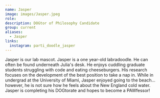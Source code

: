 ```yaml
---
name: Jasper
image: images/Jasper.jpeg
role: 
description: DOGtor of Philosophy Candidate
group: current
aliases:
  - Jasper
links:
  instagram: parti_doodle_jasper
---
```


Jasper is our lab mascot. Jasper is a one year-old labradoodle. He can often be found underneath Julia's desk. He enjoys cuddling graduate students struggling with code and eating cheeseburgers. His research focuses on the development of the best position to take a nap in. While in undergrad at the University of Miami, Jasper enjoyed going to the beach... however, he is not sure how he feels about the New England cold water. Jasper is completing his DOGtorate and hopes to become a PAWfessor! 

  <!--
[Easton's CV as a pdf](https://quantmarineecolab.github.io/pdfs/EastonWhite_CV.pdf)

![](/images/mynetwork.png)
-->
